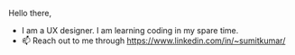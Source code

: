 Hello there,
- I am a UX designer. I am learning coding in my spare time.
- 📫 Reach out to me through https://www.linkedin.com/in/~sumitkumar/

